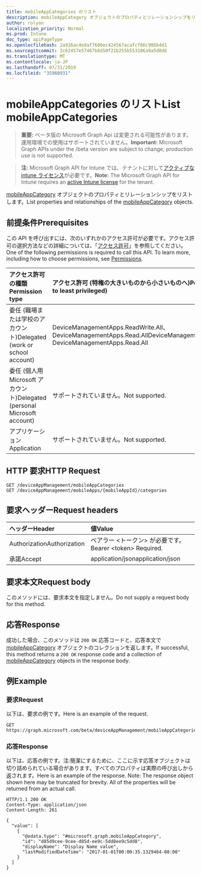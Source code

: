 ```yaml
---
title: mobileAppCategories のリスト
description: mobileAppCategory オブジェクトのプロパティとリレーションシップをリストします。
author: rolyon
localization_priority: Normal
ms.prod: Intune
doc_type: apiPageType
ms.openlocfilehash: 2a916ac4edaf7600ec424567acafcf66c906b4d1
ms.sourcegitcommit: 2c62457e57467b8d50f21b255b553106a9a5d8d6
ms.translationtype: MT
ms.contentlocale: ja-JP
ms.lasthandoff: 07/31/2019
ms.locfileid: "35960931"
---
```

# <a name="list-mobileappcategories"></a><span data-ttu-id="8765e-103">mobileAppCategories のリスト</span><span class="sxs-lookup"><span data-stu-id="8765e-103">List mobileAppCategories</span></span>

> <span data-ttu-id="8765e-104">**重要:** ベータ版の Microsoft Graph Api は変更される可能性があります。運用環境での使用はサポートされていません。</span><span class="sxs-lookup"><span data-stu-id="8765e-104">**Important:** Microsoft Graph APIs under the /beta version are subject to change; production use is not supported.</span></span>

> <span data-ttu-id="8765e-105">**注:** Microsoft Graph API for Intune では、テナントに対して[アクティブな intune ライセンス](https://go.microsoft.com/fwlink/?linkid=839381)が必要です。</span><span class="sxs-lookup"><span data-stu-id="8765e-105">**Note:** The Microsoft Graph API for Intune requires an [active Intune license](https://go.microsoft.com/fwlink/?linkid=839381) for the tenant.</span></span>

<span data-ttu-id="8765e-106">[mobileAppCategory](../resources/intune-apps-mobileappcategory.md) オブジェクトのプロパティとリレーションシップをリストします。</span><span class="sxs-lookup"><span data-stu-id="8765e-106">List properties and relationships of the [mobileAppCategory](../resources/intune-apps-mobileappcategory.md) objects.</span></span>

## <a name="prerequisites"></a><span data-ttu-id="8765e-107">前提条件</span><span class="sxs-lookup"><span data-stu-id="8765e-107">Prerequisites</span></span>
<span data-ttu-id="8765e-p101">この API を呼び出すには、次のいずれかのアクセス許可が必要です。アクセス許可の選択方法などの詳細については、「[アクセス許可](/graph/permissions-reference)」を参照してください。</span><span class="sxs-lookup"><span data-stu-id="8765e-p101">One of the following permissions is required to call this API. To learn more, including how to choose permissions, see [Permissions](/graph/permissions-reference).</span></span>

|<span data-ttu-id="8765e-110">アクセス許可の種類</span><span class="sxs-lookup"><span data-stu-id="8765e-110">Permission type</span></span>|<span data-ttu-id="8765e-111">アクセス許可 (特権の大きいものから小さいものへ)</span><span class="sxs-lookup"><span data-stu-id="8765e-111">Permissions (from most to least privileged)</span></span>|
|:---|:---|
|<span data-ttu-id="8765e-112">委任 (職場または学校のアカウント)</span><span class="sxs-lookup"><span data-stu-id="8765e-112">Delegated (work or school account)</span></span>|<span data-ttu-id="8765e-113">DeviceManagementApps.ReadWrite.All、DeviceManagementApps.Read.All</span><span class="sxs-lookup"><span data-stu-id="8765e-113">DeviceManagementApps.ReadWrite.All, DeviceManagementApps.Read.All</span></span>|
|<span data-ttu-id="8765e-114">委任 (個人用 Microsoft アカウント)</span><span class="sxs-lookup"><span data-stu-id="8765e-114">Delegated (personal Microsoft account)</span></span>|<span data-ttu-id="8765e-115">サポートされていません。</span><span class="sxs-lookup"><span data-stu-id="8765e-115">Not supported.</span></span>|
|<span data-ttu-id="8765e-116">アプリケーション</span><span class="sxs-lookup"><span data-stu-id="8765e-116">Application</span></span>|<span data-ttu-id="8765e-117">サポートされていません。</span><span class="sxs-lookup"><span data-stu-id="8765e-117">Not supported.</span></span>|

## <a name="http-request"></a><span data-ttu-id="8765e-118">HTTP 要求</span><span class="sxs-lookup"><span data-stu-id="8765e-118">HTTP Request</span></span>
<!-- {
  "blockType": "ignored"
}
-->
``` http
GET /deviceAppManagement/mobileAppCategories
GET /deviceAppManagement/mobileApps/{mobileAppId}/categories
```

## <a name="request-headers"></a><span data-ttu-id="8765e-119">要求ヘッダー</span><span class="sxs-lookup"><span data-stu-id="8765e-119">Request headers</span></span>
|<span data-ttu-id="8765e-120">ヘッダー</span><span class="sxs-lookup"><span data-stu-id="8765e-120">Header</span></span>|<span data-ttu-id="8765e-121">値</span><span class="sxs-lookup"><span data-stu-id="8765e-121">Value</span></span>|
|:---|:---|
|<span data-ttu-id="8765e-122">Authorization</span><span class="sxs-lookup"><span data-stu-id="8765e-122">Authorization</span></span>|<span data-ttu-id="8765e-123">ベアラー &lt;トークン&gt; が必要です。</span><span class="sxs-lookup"><span data-stu-id="8765e-123">Bearer &lt;token&gt; Required.</span></span>|
|<span data-ttu-id="8765e-124">承諾</span><span class="sxs-lookup"><span data-stu-id="8765e-124">Accept</span></span>|<span data-ttu-id="8765e-125">application/json</span><span class="sxs-lookup"><span data-stu-id="8765e-125">application/json</span></span>|

## <a name="request-body"></a><span data-ttu-id="8765e-126">要求本文</span><span class="sxs-lookup"><span data-stu-id="8765e-126">Request body</span></span>
<span data-ttu-id="8765e-127">このメソッドには、要求本文を指定しません。</span><span class="sxs-lookup"><span data-stu-id="8765e-127">Do not supply a request body for this method.</span></span>

## <a name="response"></a><span data-ttu-id="8765e-128">応答</span><span class="sxs-lookup"><span data-stu-id="8765e-128">Response</span></span>
<span data-ttu-id="8765e-129">成功した場合、このメソッドは `200 OK` 応答コードと、応答本文で [mobileAppCategory](../resources/intune-apps-mobileappcategory.md) オブジェクトのコレクションを返します。</span><span class="sxs-lookup"><span data-stu-id="8765e-129">If successful, this method returns a `200 OK` response code and a collection of [mobileAppCategory](../resources/intune-apps-mobileappcategory.md) objects in the response body.</span></span>

## <a name="example"></a><span data-ttu-id="8765e-130">例</span><span class="sxs-lookup"><span data-stu-id="8765e-130">Example</span></span>

### <a name="request"></a><span data-ttu-id="8765e-131">要求</span><span class="sxs-lookup"><span data-stu-id="8765e-131">Request</span></span>
<span data-ttu-id="8765e-132">以下は、要求の例です。</span><span class="sxs-lookup"><span data-stu-id="8765e-132">Here is an example of the request.</span></span>
``` http
GET https://graph.microsoft.com/beta/deviceAppManagement/mobileAppCategories
```

### <a name="response"></a><span data-ttu-id="8765e-133">応答</span><span class="sxs-lookup"><span data-stu-id="8765e-133">Response</span></span>
<span data-ttu-id="8765e-p102">以下は、応答の例です。注:簡潔にするために、ここに示す応答オブジェクトは切り詰められている場合があります。すべてのプロパティは実際の呼び出しから返されます。</span><span class="sxs-lookup"><span data-stu-id="8765e-p102">Here is an example of the response. Note: The response object shown here may be truncated for brevity. All of the properties will be returned from an actual call.</span></span>
``` http
HTTP/1.1 200 OK
Content-Type: application/json
Content-Length: 261

{
  "value": [
    {
      "@odata.type": "#microsoft.graph.mobileAppCategory",
      "id": "d85d9cee-9cee-d85d-ee9c-5dd8ee9c5dd8",
      "displayName": "Display Name value",
      "lastModifiedDateTime": "2017-01-01T00:00:35.1329464-08:00"
    }
  ]
}
```





